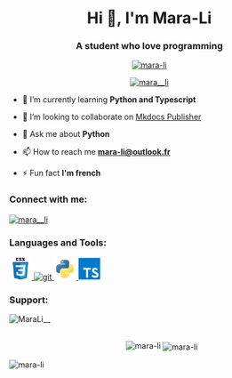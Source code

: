 <h1 align="center">Hi 👋, I'm Mara-Li</h1>
<h3 align="center">A student who love programming</h3>

<p align="center"> <a href="https://github.com/ryo-ma/github-profile-trophy"><img src="https://github-profile-trophy.vercel.app/?username=mara-li" alt="mara-li" /></a> </p>

<p align="center"> <a href="https://twitter.com/mara__li" target="blank"><img src="https://img.shields.io/twitter/follow/mara__li?logo=twitter&style=for-the-badge" alt="mara__li" /></a> </p>

- 🌱 I’m currently learning **Python and Typescript**

- 👯 I’m looking to collaborate on [Mkdocs Publisher](https://github.com/Mara-Li/obsidian-mkdocs-publisher-plugin)

- 💬 Ask me about **Python**

- 📫 How to reach me **mara-li@outlook.fr**

- ⚡ Fun fact **I'm french**

<h3 align="left">Connect with me:</h3>
<p align="left">
<a href="https://twitter.com/mara__li" target="blank"><img align="center" src="https://raw.githubusercontent.com/rahuldkjain/github-profile-readme-generator/master/src/images/icons/Social/twitter.svg" alt="mara__li" height="30" width="40" /></a>
</p>

<h3 align="left">Languages and Tools:</h3>
<p align="left"> <a href="https://www.w3schools.com/css/" target="_blank" rel="noreferrer"> <img src="https://raw.githubusercontent.com/devicons/devicon/master/icons/css3/css3-original-wordmark.svg" alt="css3" width="40" height="40"/> </a> <a href="https://git-scm.com/" target="_blank" rel="noreferrer"> <img src="https://www.vectorlogo.zone/logos/git-scm/git-scm-icon.svg" alt="git" width="40" height="40"/> </a> <a href="https://www.python.org" target="_blank" rel="noreferrer"> <img src="https://raw.githubusercontent.com/devicons/devicon/master/icons/python/python-original.svg" alt="python" width="40" height="40"/> </a> <a href="https://www.typescriptlang.org/" target="_blank" rel="noreferrer"> <img src="https://raw.githubusercontent.com/devicons/devicon/master/icons/typescript/typescript-original.svg" alt="typescript" width="40" height="40"/> </a> </p>

<h3 align="left">Support:</h3>
<p><a href="https://ko-fi.com/MaraLi__"> <img align="left" src="https://cdn.ko-fi.com/cdn/kofi3.png?v=3" height="50" width="210" alt="MaraLi__" /></a></p><br><br>

<p><img align="left" src="https://github-readme-stats.vercel.app/api/top-langs?username=mara-li&show_icons=true&locale=en&layout=compact" alt="mara-li" /></p>

<p>&nbsp;<img align="center" src="https://github-readme-stats.vercel.app/api?username=mara-li&show_icons=true&locale=en" alt="mara-li" /></p>

<p><img align="center" src="https://github-readme-streak-stats.herokuapp.com/?user=mara-li&" alt="mara-li" /></p>


